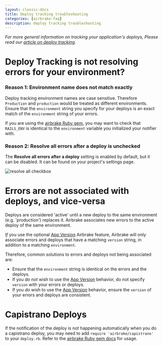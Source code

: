 ```yaml
---
layout: classic-docs
title: Deploy tracking troubleshooting
categories: [airbrake-faq]
description: deploy tracking troubleshooting
---
```


*For more general information on tracking your application's deploys, Please
read our [article on deploy tracking](/docs/features/deploy-tracking).*

# Deploy Tracking is not resolving errors for your environment?

### Reason 1: Environment name does not match exactly

Deploy tracking environment names are case sensitive. Therefore `Production`
and `production` would be treated as different environments. Ensure that the
`environment` string you specify for your deploys is an exact match of the
`environment` string of your errors.

If you are using the [airbrake Ruby gem](https://github.com/airbrake/airbrake),
you may want to check that `RAILS_ENV` is identical to the `environment`
variable you initialized your notifier with.

### Reason 2: **Resolve all errors after a deploy** is unchecked

The **Resolve all errors after a deploy** setting is enabled by default, but it
can be disabled. It can be found on your project's settings page.

![resolve all checkbox](/docs/assets/img/docs/airbrake/resolve_all_checkbox.png)

# Errors are not associated with deploys, and vice-versa

Deploys are considered 'active' until a new deploy to the same environment
(e.g. 'production') replaces it. Airbrake associates new errors to the active
deploy of the same environment.

_If_ you use the optional [App Version](/docs/features/app-versions) Airbrake
feature, Airbrake will only associate errors and deploys that have a matching
`version` string, in addition to a matching `environment`.

Therefore, common solutions to errors and deploys not being associated are:

- Ensure that the `environment` string is identical on the errors and the
  deploys.
- If you _do not_ wish to use the [App Version](/docs/features/app-versions)
  behavior, do not specify `version` with your errors or deploys.
- If you _do_ wish to use the [App Version](/docs/features/app-versions)
  behavior, ensure the `version` of your errors and deploys are consistent.

# Capistrano Deploys
If the notification of the deploy is not happening automatically when you do a
capistrano deploy, you may need to add `require 'airbrake/capistrano'` to your
`deploy.rb`. Refer to the [airbrake Ruby gem docs](https://github.com/airbrake/airbrake#capistrano)
for usage.
